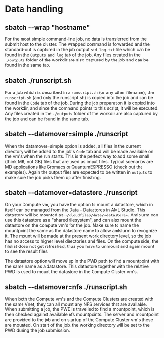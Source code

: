 # Data handling

## sbatch --wrap "hostname"

For the most simple command-line job, no data is transferred from the submit host to the cluster. 
The wrapped command is forwarded and the standard-out is captured in the job output `std_log.txt` file which can be found in the `Outputs and log` tab of the job.
Any files created in the `./outputs` folder of the workdir are also captured by the job and can be found in the same tab.

## sbatch ./runscript.sh

For a job which is described in a `runscript.sh` (or any other filename), the `runscript.sh` (and only the runscript.sh) is copied into the job and can be found in the `Code` tab of the job. 
During the job preparation it is copied into the workdir, and since the command points to this script, it will be executed. 
Any files created in the `./outputs` folder of the workdir are also captured by the job and can be found in the same tab.

## sbatch --datamover=simple ./runscript

When the datamover=simple option is added, all files in the current directory will be added to the job's `Code` tab and will be made available on the vm's when the run starts.
This is the perfect way to add some small (think MB, not GB) files that are used as imput files. 
Typical scenarios are MD applications like Gromacs or QuantumESPRESSO (check out the examples). 
Again the output files are expected to be written in `outputs` to make sure the job picks them up after finishing.

## sbatch --datamover=datastore ./runscript

On your Compute vm, you have the option to mount a datastore, which in itself can be managed from the Data - Datastores in AML Studio. 
This datastore will be mounted as `~/cloudfiles/data/<datastore>`. 
Amlslurm can use this datastore as a "shared filesystem", and can also mount the datastore on the compute vm's for the job. 
Make sure to name the mountpoint the same as the datastore name to allow amlslurm to recognize it. 
The mount will be made at the present work directory level, so the job has no access to higher level directories and files. 
On the compute side, the filelist does not get refreshed, thus you have to unmount and again mount to see the result files.

The datastore option will move up in the PWD path to find a mountpoint with the same name as a datastore. 
This datastore together with the relative PWD is used to mount the datastore in the Compute Cluster vm's.

## sbatch --datamover=nfs ./runscript.sh

When both the Compute vm's and the Compute Clusters are created with the same Vnet, they can all mount any NFS services that are available. 
When submitting a job, the PWD is travelled to find a mountpoint, which is then checked against available nfs mountpoints. 
The server and mountpoint are provided to the job and on startup of the Compute Cluster vm's these are mounted. 
On start of the job, the working directory will be set to the PWD during the job submission. 
